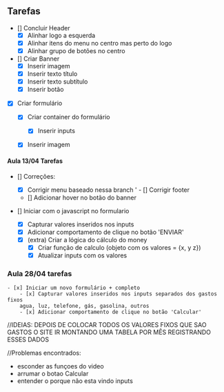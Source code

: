 ## Tarefas

- [] Concluir Header
    - [x] Alinhar logo a esquerda
    - [x] Alinhar itens do menu no centro mas perto do logo
    - [x] Alinhar grupo de botões no centro

- [] Criar Banner
    - [x] Inserir imagem
    - [x] Inserir texto título
    - [x] Inserir texto subtítulo
    - [x] Inserir botão

- [x] Criar formulário
    - [x] Criar container do formulário
        - [x] Inserir inputs
    - [x] Inserir imagem



#### Aula 13/04 Tarefas

- [] Correções:
    - [x] Corrigir menu baseado nessa branch
'   - [] Corrigir footer
    - [] Adicionar hover no botão do banner

- [] Iniciar com o javascript no formulario
    - [x] Capturar valores inseridos nos inputs
    - [x] Adicionar comportamento de clique no botão 'ENVIAR'
    - [x] (extra) Criar a lógica do cálculo do money
        - [x] Criar função de calculo (objeto com os valores = {x, y z})
        - [x] Atualizar inputs com os valores

### Aula 28/04 tarefas
    - [x] Iniciar um novo formulário + completo
        - [x] Capturar valores inseridos nos inputs separados dos gastos fixos
        agua, luz, telefone, gás, gasolina, outros
        - [x] Adicionar comportamento de clique no botão 'Calcular'
        

//IDEIAS:
    DEPOIS DE COLOCAR TODOS OS VALORES FIXOS QUE SAO GASTOS O SITE IR MONTANDO UMA TABELA POR MÊS REGISTRANDO ESSES DADOS

//Problemas encontrados:
 - esconder as funçoes do video
 - arrumar o botao Calcular
 - entender o porque não esta vindo inputs
